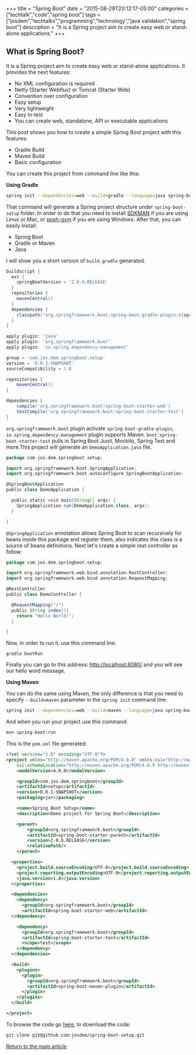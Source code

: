 +++
title = "Spring Boot"
date = "2015-08-29T20:12:17-05:00"
categories = ["techtalk","code","spring boot"]
tags = ["josdem","techtalks","programming","technology","java validation","spring boot"]
description = "It is a Spring project aim to create easy web or stand-alone applications."
+++

## What is Spring Boot?
It is a Spring project aim to create easy web or stand-alone applications. It provides the next features:

* No XML configuration is required
* Netty (Starter Webflux) or Tomcat (Starter Web)
* Convention over configuration
* Easy setup
* Very lightweight
* Easy to test
* You can create web, standalone, API or executable applications

This post shows you how to create a simple Spring Boot project with this features:

* Gradle Build
* Maven Build
* Basic configuration

You can create this project from command line like this:

**Using Gradle**

```bash
spring init --dependencies=web --build=gradle --language=java spring-boot-setup
```

That command will generate a Spring project structure under `spring-boot-setup` folder. In order to do that you need to install [SDKMAN](http://sdkman.io/) if you are using Linux or Mac, or [posh-gvm](https://github.com/flofreud/posh-gvm) if you are using Windows. After that, you can easily install:

* Spring Boot
* Gradle or Maven
* Java

I will show you a short version of `build.gradle` generated.

```groovy
buildscript {
  ext {
    springBootVersion = '2.0.6.RELEASE'
  }
  repositories {
    mavenCentral()
  }
  dependencies {
    classpath("org.springframework.boot:spring-boot-gradle-plugin:${springBootVersion}")
  }
}

apply plugin: 'java'
apply plugin: 'org.springframework.boot'
apply plugin: 'io.spring.dependency-management'

group = 'com.jos.dem.springboot.setup'
version = '0.0.1-SNAPSHOT'
sourceCompatibility = 1.8

repositories {
	mavenCentral()
}

dependencies {
	compile('org.springframework.boot:spring-boot-starter-web')
	testCompile('org.springframework.boot:spring-boot-starter-test')
}
```
`org.springframework.boot` plugin activate `spring-boot-gradle-plugin`, `io.spring.dependency.management` plugin supports Maven. `boot:spring-boot-starter-test` pulls in Spring Boot Junit, Mockito, Spring Test and more.This project will generate an `DemoApplication.java` file.

```groovy
package com.jos.dem.springboot.setup;

import org.springframework.boot.SpringApplication;
import org.springframework.boot.autoconfigure.SpringBootApplication;

@SpringBootApplication
public class DemoApplication {

  public static void main(String[] args) {
    SpringApplication.run(DemoApplication.class, args);
  }

}
```
`@SpringApplication` annotation allows Spring Boot to scan recursively for beans inside this package and register them, also indicates this class is a source of beans definitions. Next let's create a simple rest controller as follow:


```groovy
package com.jos.dem.springboot.setup;

import org.springframework.web.bind.annotation.RestController;
import org.springframework.web.bind.annotation.RequestMapping;

@RestController
public class DemoController {

  @RequestMapping("/")
  public String index(){
    return "Hello World!";
  }

}
```

Now, in order to run it, use this command line.

```
gradle bootRun
```

Finally you can go to this address: [http://localhost:8080/](http://localhost:8080/) and you will see our hello word message.

**Using Maven**

You can do the same using Maven, the only difference is that you need to specify `--build=maven` parameter in the `spring init` command line:

```bash
spring init --dependencies=web --build=maven --language=java spring-boot-setup
```

And when you run your project use this command:

```bash
mvn spring-boot:run
```

This is the `pom.xml` file generated:

```xml
<?xml version="1.0" encoding="UTF-8"?>
<project xmlns="http://maven.apache.org/POM/4.0.0" xmlns:xsi="http://www.w3.org/2001/XMLSchema-instance"
	xsi:schemaLocation="http://maven.apache.org/POM/4.0.0 http://maven.apache.org/xsd/maven-4.0.0.xsd">
	<modelVersion>4.0.0</modelVersion>

	<groupId>com.jos.dem.springboot</groupId>
	<artifactId>setup</artifactId>
	<version>0.0.1-SNAPSHOT</version>
	<packaging>jar</packaging>

	<name>Spring Boot Setup</name>
	<description>Demo project for Spring Boot</description>

	<parent>
		<groupId>org.springframework.boot</groupId>
		<artifactId>spring-boot-starter-parent</artifactId>
		<version>2.0.6.RELEASE</version>
		<relativePath/>
	</parent>

  <properties>
    <project.build.sourceEncoding>UTF-8</project.build.sourceEncoding>
    <project.reporting.outputEncoding>UTF-8</project.reporting.outputEncoding>
    <java.version>1.8</java.version>
  </properties>

  <dependencies>
    <dependency>
      <groupId>org.springframework.boot</groupId>
      <artifactId>spring-boot-starter-web</artifactId>
  </dependency>

    <dependency>
      <groupId>org.springframework.boot</groupId>
      <artifactId>spring-boot-starter-test</artifactId>
      <scope>test</scope>
    </dependency>
  </dependencies>

  <build>
    <plugins>
      <plugin>
        <groupId>org.springframework.boot</groupId>
        <artifactId>spring-boot-maven-plugin</artifactId>
      </plugin>
    </plugins>
  </build>

</project>
```

To browse the code go [here](https://github.com/josdem/spring-boot-setup), to download the code:

```bash
git clone git@github.com:josdem/spring-boot-setup.git
```


[Return to the main article](/techtalk/spring#Spring_Boot)
